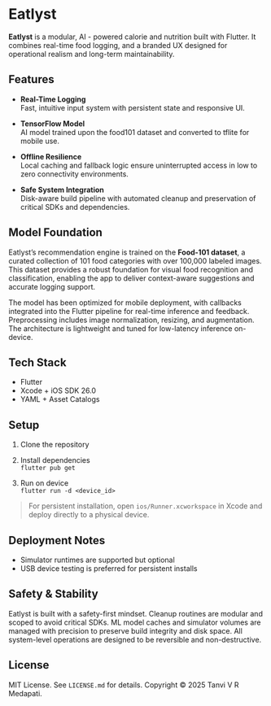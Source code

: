 # Eatlyst

**Eatlyst** is a modular, AI - powered calorie and nutrition built with Flutter. It combines real-time food logging, and a branded UX designed for operational realism and long-term maintainability.

## Features

- **Real-Time Logging**  
  Fast, intuitive input system with persistent state and responsive UI.
  
- **TensorFlow Model**  
  AI model trained upon the food101 dataset and converted to tflite for mobile use.

- **Offline Resilience**  
  Local caching and fallback logic ensure uninterrupted access in low to zero connectivity environments.

- **Safe System Integration**  
  Disk-aware build pipeline with automated cleanup and preservation of critical SDKs and dependencies.

## Model Foundation

Eatlyst’s recommendation engine is trained on the **Food-101 dataset**, a curated collection of 101 food categories with over 100,000 labeled images. This dataset provides a robust foundation for visual food recognition and classification, enabling the app to deliver context-aware suggestions and accurate logging support.

The model has been optimized for mobile deployment, with callbacks integrated into the Flutter pipeline for real-time inference and feedback. Preprocessing includes image normalization, resizing, and augmentation. The architecture is lightweight and tuned for low-latency inference on-device.

## Tech Stack

- Flutter 
- Xcode + iOS SDK 26.0 
- YAML + Asset Catalogs 

## Setup

1. Clone the repository  
  

2. Install dependencies  
   `flutter pub get`

3. Run on device  
   `flutter run -d <device_id>`

> For persistent installation, open `ios/Runner.xcworkspace` in Xcode and deploy directly to a physical device.

## Deployment Notes

- Simulator runtimes are supported but optional  
- USB device testing is preferred for persistent installs  

## Safety & Stability

Eatlyst is built with a safety-first mindset. Cleanup routines are modular and scoped to avoid critical SDKs. ML model caches and simulator volumes are managed with precision to preserve build integrity and disk space. All system-level operations are designed to be reversible and non-destructive.

## License

MIT License. See `LICENSE.md` for details.
Copyright © 2025 Tanvi V R Medapati.
